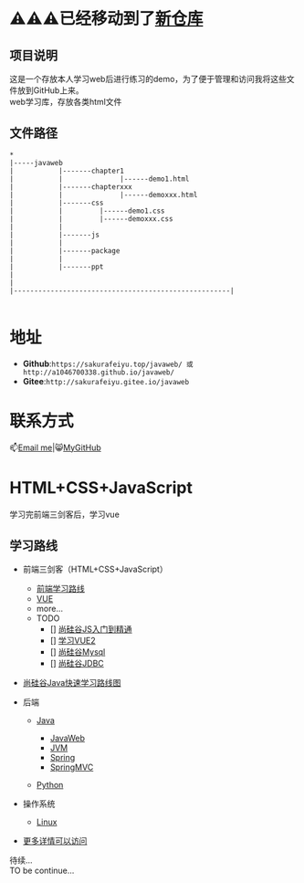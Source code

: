 # ⚠⚠⚠已经移动到了[新仓库](https://github.com/a1046700338/LearningRoute)
## 项目说明
这是一个存放本人学习web后进行练习的demo，为了便于管理和访问我将这些文件放到GitHub上来。  
web学习库，存放各类html文件
## 文件路径
```
*
|-----javaweb
|           |-------chapter1
|           |              |------demo1.html
|           |-------chapterxxx
|           |              |------demoxxx.html
|           |-------css
|           |         |------demo1.css
|           |         |------demoxxx.css
|           |
|           |-------js
|           |
|           |-------package
|           |
|           |-------ppt
|
|
|-----------------------------------------------------|


```
# 地址
- **Github**:`https://sakurafeiyu.top/javaweb/ 或  http://a1046700338.github.io/javaweb/`
- **Gitee**:`http://sakurafeiyu.gitee.io/javaweb`
# 联系方式
📫[Email me](mailto:sakurafeiyu666@163.com)|😸[MyGitHub](https://github.com/a1046700338)

# HTML+CSS+JavaScript
学习完前端三剑客后，学习vue
## 学习路线
* 前端三剑客（HTML+CSS+JavaScript）
  * [前端学习路线](https://objtube.gitee.io/front-end-roadmap/#/)
  * [VUE](https://sakurafeiyu.top/docs/#/zh-cn/vue.md)
  * more...
  * TODO
    - [] [尚硅谷JS入门到精通](https://www.bilibili.com/video/BV1YW411T7GX?p=17)
    - [] [学习VUE2]()
    - [] [尚硅谷Mysql](https://www.bilibili.com/video/BV1iq4y1u7vj?p=5)
    - [] [尚硅谷JDBC](https://www.bilibili.com/video/BV1eJ411c7rf?p=6&spm_id_from=pageDriver)

* [尚硅谷Java快速学习路线图](https://www.bilibili.com/read/cv5216534?spm_id_from=333.788.b_636f6d6d656e74.8)
* 后端
  * [Java](https://www.bilibili.com/video/BV1Kb411W75N?p=50)
    * [JavaWeb]()
    * [JVM]()
    * [Spring]()
    * [SpringMVC]()

  * [Python]()
* 操作系统
  * [Linux]()  
* [更多详情可以访问](https://sakurafeiyu.top/docs/#/about.md)


待续...  
TO be continue...

